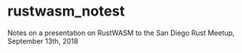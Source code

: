 # rustwasm_notest
Notes on a presentation on RustWASM to the San Diego Rust Meetup, September 13th, 2018
